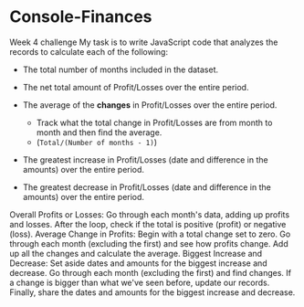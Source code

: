 # Console-Finances

Week 4 challenge
My task is to write JavaScript code that analyzes the records to calculate each of the following:

* The total number of months included in the dataset.

* The net total amount of Profit/Losses over the entire period.

* The average of the **changes** in Profit/Losses over the entire period.
  * Track what the total change in Profit/Losses are from month to month and then find the average.
  * (`Total/(Number of months - 1)`)

* The greatest increase in Profit/Losses (date and difference in the amounts) over the entire period.

* The greatest decrease in Profit/Losses (date and difference in the amounts) over the entire period.

Overall Profits or Losses:
Go through each month's data, adding up profits and losses.
After the loop, check if the total is positive (profit) or negative (loss).
Average Change in Profits:
Begin with a total change set to zero.
Go through each month (excluding the first) and see how profits change.
Add up all the changes and calculate the average.
Biggest Increase and Decrease:
Set aside dates and amounts for the biggest increase and decrease.
Go through each month (excluding the first) and find changes.
If a change is bigger than what we've seen before, update our records.
Finally, share the dates and amounts for the biggest increase and decrease.